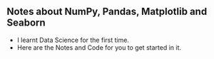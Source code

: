 ## Notes about NumPy, Pandas, Matplotlib and Seaborn
- I learnt Data Science for the first time.
- Here are the Notes and Code for you to get started in it.